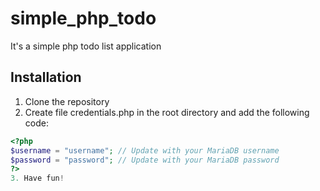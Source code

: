 # simple_php_todo
It's a simple php todo list application

## Installation
1. Clone the repository
2. Create file credentials.php in the root directory and add the following code:
```php
<?php
$username = "username"; // Update with your MariaDB username
$password = "password"; // Update with your MariaDB password
?>
3. Have fun!